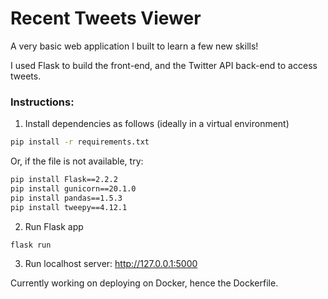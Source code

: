 # Recent Tweets Viewer

A very basic web application I built to learn a few new skills!

I used Flask to build the front-end, and the Twitter API back-end to access tweets.

### Instructions:

1. Install dependencies as follows (ideally in a virtual environment)

```bash
pip install -r requirements.txt
```

Or, if the file is not available, try:

```bash
pip install Flask==2.2.2
pip install gunicorn==20.1.0
pip install pandas==1.5.3
pip install tweepy==4.12.1
```

2. Run Flask app

```bash
flask run
```

3. Run localhost server: http://127.0.0.1:5000

Currently working on deploying on Docker, hence the Dockerfile.
